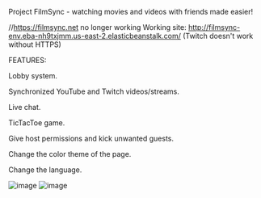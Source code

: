 Project FilmSync - watching movies and videos with friends made easier!

//https://filmsync.net  no longer working
Working site:
http://filmsync-env.eba-nh9txjmm.us-east-2.elasticbeanstalk.com/ (Twitch doesn't work without HTTPS)

FEATURES:

Lobby system.

Synchronized YouTube and Twitch videos/streams.

Live chat.

TicTacToe game.

Give host permissions and kick unwanted guests.

Change the color theme of the page.

Change the language.


![image](https://user-images.githubusercontent.com/70482798/113350316-f9522680-9341-11eb-8a8a-1cf1293f331b.png)
![image](https://user-images.githubusercontent.com/70482798/113350521-40d8b280-9342-11eb-949c-6d9fda1a8c16.png)

